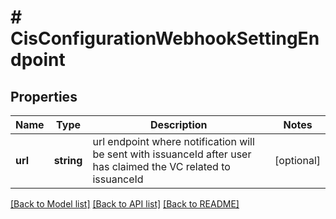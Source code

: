 # # CisConfigurationWebhookSettingEndpoint

## Properties

Name | Type | Description | Notes
------------ | ------------- | ------------- | -------------
**url** | **string** | url endpoint where notification will be sent with issuanceId after user has claimed the VC related to issuanceId | [optional]

[[Back to Model list]](../../README.md#models) [[Back to API list]](../../README.md#endpoints) [[Back to README]](../../README.md)
